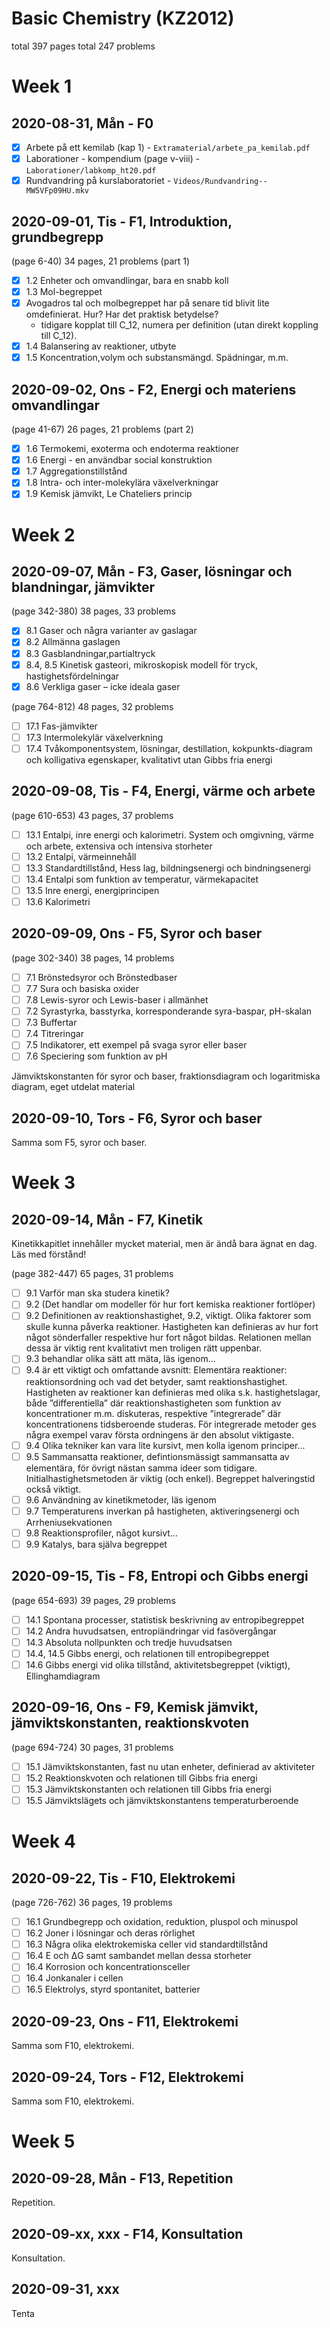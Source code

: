 # Basic Chemistry (KZ2012)

total 397 pages
total 247 problems

# Week 1

## 2020-08-31, Mån - F0

* [x] Arbete på ett kemilab (kap 1) - `Extramaterial/arbete_pa_kemilab.pdf`
* [x] Laborationer - kompendium (page v-viii) - `Laborationer/labkomp_ht20.pdf`
* [x] Rundvandring på kurslaboratoriet - `Videos/Rundvandring--MW5VFp09HU.mkv`

## 2020-09-01, Tis - F1, Introduktion, grundbegrepp

(page 6-40) 34 pages, 21 problems (part 1)

* [x] 1.2 Enheter och omvandlingar, bara en snabb koll
* [x] 1.3 Mol-begreppet
* [x] Avogadros tal och molbegreppet har på senare tid blivit lite omdefinierat. Hur? Har det praktisk
betydelse?
    - tidigare kopplat till C_12, numera per definition (utan direkt koppling till C_12).
* [x] 1.4 Balansering av reaktioner, utbyte
* [x] 1.5 Koncentration,volym och substansmängd. Spädningar, m.m.

## 2020-09-02, Ons - F2, Energi och materiens omvandlingar

(page 41-67) 26 pages, 21 problems (part 2)

* [x] 1.6 Termokemi, exoterma och endoterma reaktioner
* [x] 1.6 Energi - en användbar social konstruktion
* [x] 1.7 Aggregationstillstånd
* [x] 1.8 Intra- och inter-molekylära växelverkningar
* [x] 1.9 Kemisk jämvikt, Le Chateliers princip

# Week 2

## 2020-09-07, Mån - F3, Gaser, lösningar och blandningar, jämvikter

(page 342-380) 38 pages, 33 problems

* [x] 8.1 Gaser och några varianter av gaslagar
* [x] 8.2 Allmänna gaslagen
* [x] 8.3 Gasblandningar,partialtryck
* [x] 8.4, 8.5 Kinetisk gasteori, mikroskopisk modell för tryck, hastighetsfördelningar
* [x] 8.6 Verkliga gaser – icke ideala gaser

(page 764-812) 48 pages, 32 problems

* [ ] 17.1 Fas-jämvikter
* [ ] 17.3 Intermolekylär växelverkning
* [ ] 17.4 Tvåkomponentsystem, lösningar, destillation, kokpunkts-diagram och kolligativa egenskaper, kvalitativt utan Gibbs fria energi

## 2020-09-08, Tis - F4, Energi, värme och arbete

(page 610-653) 43 pages, 37 problems

* [ ] 13.1 Entalpi, inre energi och kalorimetri. System och omgivning, värme och arbete, extensiva och intensiva storheter
* [ ] 13.2 Entalpi, värmeinnehåll
* [ ] 13.3 Standardtillstånd, Hess lag, bildningsenergi och bindningsenergi
* [ ] 13.4 Entalpi som funktion av temperatur, värmekapacitet
* [ ] 13.5 Inre energi, energiprincipen
* [ ] 13.6 Kalorimetri

## 2020-09-09, Ons - F5, Syror och baser

(page 302-340) 38 pages, 14 problems

* [ ] 7.1 Brönstedsyror och Brönstedbaser
* [ ] 7.7 Sura och basiska oxider
* [ ] 7.8 Lewis-syror och Lewis-baser i allmänhet
* [ ] 7.2 Syrastyrka, basstyrka, korresponderande syra-baspar, pH-skalan
* [ ] 7.3 Buffertar
* [ ] 7.4 Titreringar
* [ ] 7.5 Indikatorer, ett exempel på svaga syror eller baser
* [ ] 7.6 Speciering som funktion av pH

Jämviktskonstanten för syror och baser, fraktionsdiagram och logaritmiska diagram, eget utdelat material

## 2020-09-10, Tors - F6, Syror och baser

Samma som F5, syror och baser.

# Week 3

## 2020-09-14, Mån - F7, Kinetik

Kinetikkapitlet innehåller mycket material, men är ändå bara ägnat en dag. Läs med förstånd!

(page 382-447) 65 pages, 31 problems

* [ ] 9.1 Varför man ska studera kinetik?
* [ ] 9.2 (Det handlar om modeller för hur fort kemiska reaktioner fortlöper)
* [ ] 9.2 Definitionen av reaktionshastighet, 9.2, viktigt. Olika faktorer som skulle kunna påverka reaktioner. Hastigheten kan definieras av hur fort något sönderfaller respektive hur fort något bildas. Relationen mellan dessa är viktig rent kvalitativt men troligen rätt uppenbar.
* [ ] 9.3 behandlar olika sätt att mäta, läs igenom...
* [ ] 9.4 är ett viktigt och omfattande avsnitt: Elementära reaktioner: reaktionsordning och vad det betyder, samt reaktionshastighet. Hastigheten av reaktioner kan definieras med olika s.k. hastighetslagar, både ”differentiella” där reaktionshastigheten som funktion av koncentrationer m.m. diskuteras, respektive ”integrerade” där koncentrationens tidsberoende studeras. För integrerade metoder ges några exempel varav första ordningens är den absolut viktigaste.
* [ ] 9.4 Olika tekniker kan vara lite kursivt, men kolla igenom principer...
* [ ] 9.5 Sammansatta reaktioner, defintionsmässigt sammansatta av elementära, för övrigt nästan samma ideer som tidigare. Initialhastighetsmetoden är viktig (och enkel). Begreppet halveringstid också viktigt.
* [ ] 9.6 Användning av kinetikmetoder, läs igenom
* [ ] 9.7 Temperaturens inverkan på hastigheten, aktiveringsenergi och Arrheniusekvationen
* [ ] 9.8 Reaktionsprofiler, något kursivt...
* [ ] 9.9 Katalys, bara själva begreppet

## 2020-09-15, Tis - F8, Entropi och Gibbs energi

(page 654-693) 39 pages, 29 problems

* [ ] 14.1 Spontana processer, statistisk beskrivning av entropibegreppet
* [ ] 14.2 Andra huvudsatsen, entropiändringar vid fasövergångar
* [ ] 14.3 Absoluta nollpunkten och tredje huvudsatsen
* [ ] 14.4, 14.5 Gibbs energi, och relationen till entropibegreppet
* [ ] 14.6 Gibbs energi vid olika tillstånd, aktivitetsbegreppet (viktigt), Ellinghamdiagram

## 2020-09-16, Ons - F9, Kemisk jämvikt, jämviktskonstanten, reaktionskvoten

(page 694-724) 30 pages, 31 problems

* [ ] 15.1 Jämviktskonstanten, fast nu utan enheter, definierad av aktiviteter
* [ ] 15.2 Reaktionskvoten och relationen till Gibbs fria energi
* [ ] 15.3 Jämviktskonstanten och relationen till Gibbs fria energi
* [ ] 15.5 Jämviktslägets och jämviktskonstantens temperaturberoende

# Week 4

## 2020-09-22, Tis - F10, Elektrokemi

(page 726-762) 36 pages, 19 problems

* [ ] 16.1 Grundbegrepp och oxidation, reduktion, pluspol och minuspol
* [ ] 16.2 Joner i lösningar och deras rörlighet
* [ ] 16.3 Några olika elektrokemiska celler vid standardtillstånd
* [ ] 16.4 E och ΔG samt sambandet mellan dessa storheter
* [ ] 16.4 Korrosion och koncentrationsceller
* [ ] 16.4 Jonkanaler i cellen
* [ ] 16.5 Elektrolys, styrd spontanitet, batterier

## 2020-09-23, Ons - F11, Elektrokemi

Samma som F10, elektrokemi.

## 2020-09-24, Tors - F12, Elektrokemi

Samma som F10, elektrokemi.

# Week 5

## 2020-09-28, Mån - F13, Repetition

Repetition.

## 2020-09-xx, xxx - F14, Konsultation

Konsultation.

## 2020-09-31, xxx

Tenta
